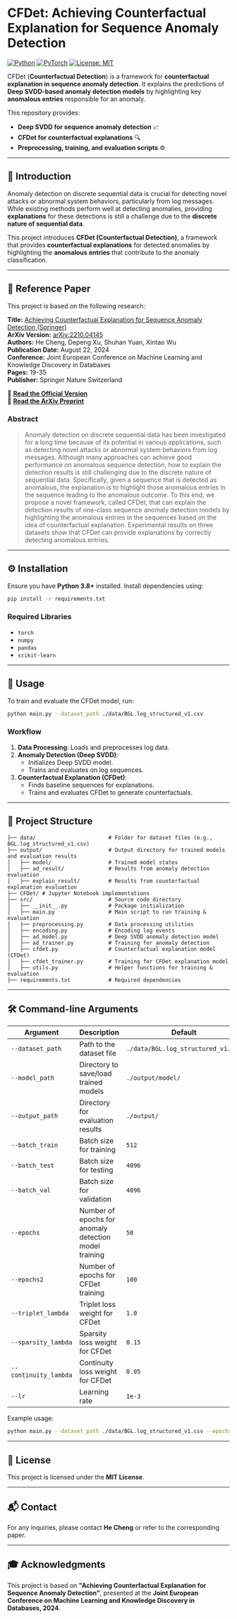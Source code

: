 # CFDet: Achieving Counterfactual Explanation for Sequence Anomaly Detection

[![Python](https://img.shields.io/badge/Python-3.8%2B-blue.svg)](https://www.python.org/)
[![PyTorch](https://img.shields.io/badge/PyTorch-1.10%2B-red.svg)](https://pytorch.org/)
[![License: MIT](https://img.shields.io/badge/License-MIT-yellow.svg)](LICENSE)

CFDet (**Counterfactual Detection**) is a framework for **counterfactual explanation in sequence anomaly detection**. It explains the predictions of **Deep SVDD-based anomaly detection models** by highlighting key **anomalous entries** responsible for an anomaly.  

This repository provides:
- **Deep SVDD for sequence anomaly detection** 📈
- **CFDet for counterfactual explanations** 🔍
- **Preprocessing, training, and evaluation scripts** ⚙️

---

## 📖 **Introduction**
Anomaly detection on discrete sequential data is crucial for detecting novel attacks or abnormal system behaviors, particularly from log messages. While existing methods perform well at detecting anomalies, providing **explanations** for these detections is still a challenge due to the **discrete nature of sequential data**. 

This project introduces **CFDet (Counterfactual Detection)**, a framework that provides **counterfactual explanations** for detected anomalies by highlighting the **anomalous entries** that contribute to the anomaly classification.

---

## 📄 **Reference Paper**
This project is based on the following research:

**Title:** [Achieving Counterfactual Explanation for Sequence Anomaly Detection (Springer)](https://link.springer.com/chapter/10.1007/978-3-031-70371-3_2)  
**ArXiv Version:** [arXiv:2210.04145](https://arxiv.org/pdf/2210.04145)  
**Authors:** He Cheng, Depeng Xu, Shuhan Yuan, Xintao Wu  
**Publication Date:** August 22, 2024  
**Conference:** Joint European Conference on Machine Learning and Knowledge Discovery in Databases  
**Pages:** 19-35  
**Publisher:** Springer Nature Switzerland  

🔗 **[Read the Official Version](https://link.springer.com/chapter/10.1007/978-3-031-70371-3_2)**  
📄 **[Read the ArXiv Preprint](https://arxiv.org/pdf/2210.04145)**  

### **Abstract**
> Anomaly detection on discrete sequential data has been investigated for a long time because of its potential in various applications, such as detecting novel attacks or abnormal system behaviors from log messages. Although many approaches can achieve good performance on anomalous sequence detection, how to explain the detection results is still challenging due to the discrete nature of sequential data. Specifically, given a sequence that is detected as anomalous, the explanation is to highlight those anomalous entries in the sequence leading to the anomalous outcome. To this end, we propose a novel framework, called CFDet, that can explain the detection results of one-class sequence anomaly detection models by highlighting the anomalous entries in the sequences based on the idea of counterfactual explanation. Experimental results on three datasets show that CFDet can provide explanations by correctly detecting anomalous entries.
---

## ⚙️ **Installation**
Ensure you have **Python 3.8+** installed. Install dependencies using:

```bash
pip install -r requirements.txt
```

### **Required Libraries**
- `torch`
- `numpy`
- `pandas`
- `scikit-learn`

---

## 🚀 **Usage**
To train and evaluate the CFDet model, run:

```bash
python main.py --dataset_path ./data/BGL.log_structured_v1.csv
```

### **Workflow**
1. **Data Processing**: Loads and preprocesses log data.
2. **Anomaly Detection (Deep SVDD)**:
   - Initializes Deep SVDD model.
   - Trains and evaluates on log sequences.
3. **Counterfactual Explanation (CFDet)**:
   - Finds baseline sequences for explanations.
   - Trains and evaluates CFDet to generate counterfactuals.

---

## 📂 **Project Structure**
```
├── data/                       # Folder for dataset files (e.g., BGL.log_structured_v1.csv)
├── output/                     # Output directory for trained models and evaluation results
│   ├── model/                  # Trained model states
│   ├── ad_result/              # Results from anomaly detection evaluation
│   ├── explain_result/         # Results from counterfactual explanation evaluation
├── CFDet/ # Jupyter Notebook implementations
├── src/                        # Source code directory
│   ├── __init__.py             # Package initialization
│   ├── main.py                 # Main script to run training & evaluation
│   ├── preprocessing.py        # Data processing utilities
│   ├── encoding.py             # Encoding log events
│   ├── ad_model.py             # Deep SVDD anomaly detection model
│   ├── ad_trainer.py           # Training for anomaly detection
│   ├── cfdet.py                # Counterfactual explanation model (CFDet)
│   ├── cfdet_trainer.py        # Training for CFDet explanation model
│   ├── utils.py                # Helper functions for training & evaluation
├── requirements.txt            # Required dependencies
```

---

## 🛠 **Command-line Arguments**
| Argument | Description | Default |
|----------|------------|---------|
| `--dataset_path` | Path to the dataset file | `./data/BGL.log_structured_v1.csv` |
| `--model_path` | Directory to save/load trained models | `./output/model/` |
| `--output_path` | Directory for evaluation results | `./output/` |
| `--batch_train` | Batch size for training | `512` |
| `--batch_test` | Batch size for testing | `4096` |
| `--batch_val` | Batch size for validation | `4096` |
| `--epochs` | Number of epochs for anomaly detection model training | `50` |
| `--epochs2` | Number of epochs for CFDet training | `100` |
| `--triplet_lambda` | Triplet loss weight for CFDet | `1.0` |
| `--sparsity_lambda` | Sparsity loss weight for CFDet | `0.15` |
| `--continuity_lambda` | Continuity loss weight for CFDet | `0.05` |
| `--lr` | Learning rate | `1e-3` |

Example usage:

```bash
python main.py --dataset_path ./data/BGL.log_structured_v1.csv --epochs 100 --batch_train 256
```

---

## 📜 **License**
This project is licensed under the **MIT License**.

---

## 📬 **Contact**
For any inquiries, please contact **He Cheng** or refer to the corresponding paper.

---

## 🎓 **Acknowledgments**
This project is based on **"Achieving Counterfactual Explanation for Sequence Anomaly Detection"**, presented at the **Joint European Conference on Machine Learning and Knowledge Discovery in Databases, 2024**.

